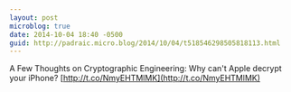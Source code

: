 ```yaml
---
layout: post
microblog: true
date: 2014-10-04 18:40 -0500
guid: http://padraic.micro.blog/2014/10/04/t518546298505818113.html
---
```

A Few Thoughts on Cryptographic Engineering: Why can't Apple decrypt your iPhone? [http://t.co/NmyEHTMlMK](http://t.co/NmyEHTMlMK)
